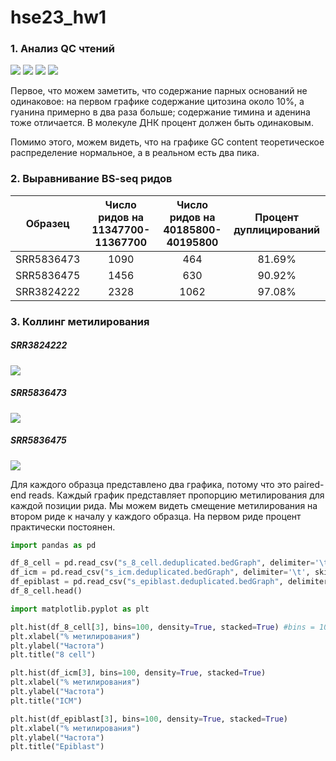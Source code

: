 # hse23_hw1

### 1. Анализ QC чтений

![](https://github.com/KirillMatirko/hse23_hw1/blob/main/pics/per_base_seq_content.png)
![](https://github.com/KirillMatirko/hse23_hw1/blob/main/pics/per_base_seq_content2.png)
![](https://github.com/KirillMatirko/hse23_hw1/blob/main/pics/per_seq_gc_content.png)
![](https://github.com/KirillMatirko/hse23_hw1/blob/main/pics/per_seq_gc_content2.png)

Первое, что можем заметить, что содержание парных оснований не одинаковое: на первом графике содержание цитозина около 10%, а гуанина примерно в два раза больше; содержание тимина и аденина тоже отличается. В молекуле ДНК процент должен быть одинаковым.

Помимо этого, можем видеть, что на графике GC content теоретическое распределение нормальное, а в реальном есть два пика.

### 2. Выравнивание BS-seq ридов

| Образец | Число ридов на 11347700-11367700 | Число ридов на 40185800-40195800 | Процент дуплицирований |
|:----------:|:----:|:---:|:------:|
| SRR5836473 | 1090 | 464 | 81.69% |
| SRR5836475 | 1456 | 630 | 90.92% |
| SRR3824222 | 2328 | 1062 | 97.08% |


### 3. Коллинг метилирования

##### SRR3824222

![](https://github.com/KirillMatirko/hse23_hw1/blob/main/pics/SRR3824222_mbiasplot.png)

##### SRR5836473

![](https://github.com/KirillMatirko/hse23_hw1/blob/main/pics/SRR5836473_mbiasplot.png)

##### SRR5836475
![](https://github.com/KirillMatirko/hse23_hw1/blob/main/pics/SRR5836475_mbiasplot.png)

Для каждого образца представлено два графика, потому что это paired-end reads. Каждый график представляет пропорцию метилирования для каждой позиции рида. Мы можем видеть смещение метилирования на втором риде к началу у каждого образца. На первом риде процент практически постоянен.

```python
import pandas as pd

df_8_cell = pd.read_csv("s_8_cell.deduplicated.bedGraph", delimiter='\t', skiprows=1, header=None)
df_icm = pd.read_csv("s_icm.deduplicated.bedGraph", delimiter='\t', skiprows=1, header=None)
df_epiblast = pd.read_csv("s_epiblast.deduplicated.bedGraph", delimiter='\t', skiprows=1, header=None)
df_8_cell.head()

import matplotlib.pyplot as plt

plt.hist(df_8_cell[3], bins=100, density=True, stacked=True) #bins = 100(=максимальному проценту), чтобы высота столбика отображала вероятность
plt.xlabel("% метилирования")
plt.ylabel("Частота")
plt.title("8 cell")

plt.hist(df_icm[3], bins=100, density=True, stacked=True)
plt.xlabel("% метилирования")
plt.ylabel("Частота")
plt.title("ICM")

plt.hist(df_epiblast[3], bins=100, density=True, stacked=True)
plt.xlabel("% метилирования")
plt.ylabel("Частота")
plt.title("Epiblast")
```

